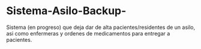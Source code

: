 # Sistema-Asilo-Backup-
Sistema (en progreso) que deja dar de alta pacientes/residentes de un asilo, asi como enfermeras y ordenes de medicamentos para entregar a pacientes.
